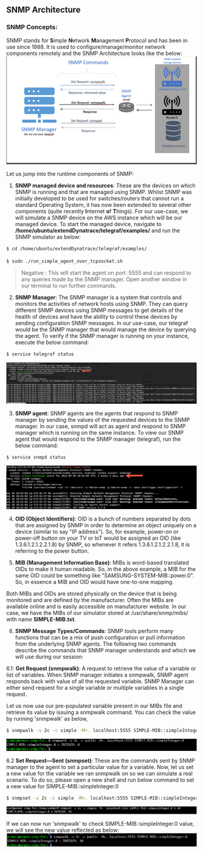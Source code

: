 ## SNMP Architecture

### SNMP Concepts:
SNMP stands for **S**imple **N**etwork **M**anagement **P**rotocol and has been in use since 1988. It is used to configure/manage/monitor network components remotely and the SNMP Architecture looks like the below:
![image](../../assets/images/snmp-architecture.png)

Let us jump into the runtime components of SNMP:
1. **SNMP managed device and resources**:
These are the devices on which SNMP is running and that are managed using SNMP. Whilst SNMP was initially developed to be used for switches/routers that cannot run a standard Operating System, it has now been extended to several other components (quite recently **I**nternet **o**f **T**hings). For our use-case, we will simulate a SNMP device on the AWS instance which will be our managed device. To start the managed device, navigate to **/home/ubuntu/extendDynatrace/telegraf/examples/** and run the SNMP simulator as below:

```bash
$ cd /home/ubuntu/extendDynatrace/telegraf/examples/

$ sudo ./run_simple_agent_over_tcpsocket.sh
```

> Negative
: This will start the agent on port :5555 and can respond to any queries made by the SNMP manager. Open another window in our terminal to run further commands.

2. **SNMP Manager**:
The SNMP manager is a system that controls and monitors the activities of network hosts using SNMP. They can query different SNMP devices using SNMP messages to get details of the health of devices and have the ability to control these devices by sending configuration SNMP messages. In our use-case, our telegraf would be the SNMP manager that would manage the device by querying the agent. To verify if the SNMP manager is running on your instance, execute the below command:

```bash
$ service telegraf status
```
![image](../../assets/images/running-telegraf.png)

3. **SNMP agent**:
SNMP agents are the agents that respond to SNMP manager by sending the values of the requested devices to the SNMP manager. In our case, snmpd will act as agent and respond to SNMP manager which is running on the same instance. To view our SNMP agent that would respond to the SNMP manager (telegraf), run the below command:

```bash
$ service snmpd status
```

![image](../../assets/images/running-snmpd.png)

4. **OID (Object Identifiers)**:
OID is a bunch of numbers separated by dots that are assigned by SNMP in order to determine an object uniquely on a device (similar to say "IP address").
So, for example, power-on or power-off button on your TV or IoT would be assigned an OID (like 1.3.6.1.2.1.2.2.1.8) by SNMP, so whenever it refers 1.3.6.1.2.1.2.2.1.8, it is referring to the power button.

5. **MIB (Management Information Base)**:
MIBs is word-based translated OIDs to make it human readable. So, in the above example, a MIB for the same OID could be something like "SAMSUNG-SYSTEM-MIB::power.0". So, in essence a MIB and OID would have one-to-one mapping.

Both MIBs and OIDs are stored physically on the device that is being monitored and are defined by the manufacturer. Often the MIBs are available online and is easily accessible on manufacturer website. In our case, we have the MIBs of our simulator stored at /usr/share/snmp/mibs/ with name **SIMPLE-MIB.txt**.

6. **SNMP Message Types/Commands**:
SNMP tools perform many functions that can be a mix of push configuration or pull information from the underlying SNMP agents. The following two commands describe the commands that SNMP manager understands and which we will use during our session:

6.1: **Get Request (snmpwalk)**: A request to retrieve the value of a variable or list of variables. When SNMP manager initiates a snmpwalk, SNMP agent responds back with value of all the requested variable. SNMP Manager can either send request for a single variable or multiple variables in a single request.

Let us now use our pre-populated variable present in our MIBs file and retrieve its value by issuing a snmpwalk command. You can check the value by running 'snmpwalk' as below,

```bash
$ snmpwalk -v 2c -c simple -M+. localhost:5555 SIMPLE-MIB::simpleInteger.0
```

![image](../../assets/images/snmpwalk_0.png)

6.2 **Set Request—Sent (snmpset)**: These are the commands sent by SNMP manager to the agent to set a particular value for a variable.
Now, let us set a new value for the variable we ran snmpwalk on so we can simulate a real scenario. To do so, please open a new shell and run below command to set a new value for SIMPLE-MIB::simpleInteger.0

```bash
$ snmpset -v 2c -c simple -M+. localhost:5555 SIMPLE-MIB::simpleInteger.0 i 20
```

![image](../../assets/images/simulator-set-value.png)

If we can now run 'snmpwalk' to check SIMPLE-MIB::simpleInteger.0 value, we will see the new value reflected as below:
![image](../../assets/images/snmpwalk_20.png)



